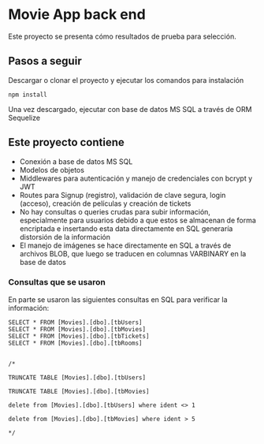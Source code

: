 # Movie App back end

Este proyecto se presenta cómo resultados de prueba para selección.

## Pasos a seguir

Descargar o clonar el proyecto y ejecutar los comandos para instalación

```
npm install
```

Una vez descargado, ejecutar con base de datos MS SQL a través de ORM Sequelize

## Este proyecto contiene

- Conexión a base de datos MS SQL
- Modelos de objetos
- Middlewares para autenticación y manejo de credenciales con bcrypt y JWT
- Routes para Signup (registro), validación de clave segura, login (acceso), creación de películas y creación de tickets
- No hay consultas o queries crudas para subir información, especialmente para usuarios debido a que estos se almacenan de forma encriptada e insertando esta data directamente en SQL generaría distorsión de la información
- El manejo de imágenes se hace directamente en SQL a través de archivos BLOB, que luego se traducen en columnas VARBINARY en la base de datos

### Consultas que se usaron

En parte se usaron las siguientes consultas en SQL para verificar la información:

```
SELECT * FROM [Movies].[dbo].[tbUsers]
SELECT * FROM [Movies].[dbo].[tbMovies]
SELECT * FROM [Movies].[dbo].[tbTickets]
SELECT * FROM [Movies].[dbo].[tbRooms]


/*

TRUNCATE TABLE [Movies].[dbo].[tbUsers]

TRUNCATE TABLE [Movies].[dbo].[tbMovies]

delete from [Movies].[dbo].[tbUsers] where ident <> 1

delete from [Movies].[dbo].[tbMovies] where ident > 5

*/
```